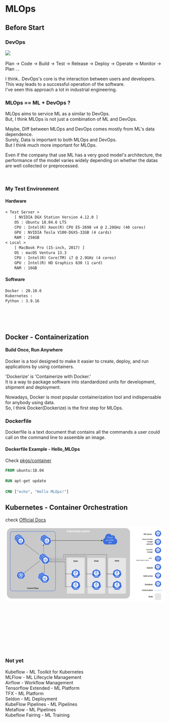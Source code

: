 # MLOps

## Before Start

### DevOps

<img src="readme/DevOps.png" width="400">

Plan -> Code -> Build -> Test -> Release -> Deploy -> Operate -> Monitor -> Plan ... <br/>

I think.. DevOps's core is the interaction between users and developers. <br/>
This way leads to a successful operation of the software. <br/>
I've seen this approach a lot in industrial engineering. <br/>

### MLOps == ML + DevOps ?

MLOps aims to service ML as a similar to DevOps.<br/>
But, I think MLOps is not just a combination of ML and DevOps. <br/>

Maybe, Diff between MLOps and DevOps comes mostly from ML's data dependence. <br/>
Surely, Data is important to both MLOps and DevOps. <br/>
But I think much more important for MLOps. <br/>

Even if the company that use ML has a very good model's architecture, the performance of the model varies widely depending on whether the datas are well collected or preprocessed. <br/>

<br/>

### My Test Environment

#### Hardware
    < Test Server >
        [ NVIDIA DGX Station Version 4.12.0 ]
        OS : Ubuntu 18.04.6 LTS
        CPU : Intel(R) Xeon(R) CPU E5-2698 v4 @ 2.20GHz (40 cores)
        GPU : NVIDIA Tesla V100-DGXS-32GB (4 cards)
        RAM : 256GB
    < Local >
        [ MacBook Pro (15-inch, 2017) ]
        OS : macOS Ventura 13.3
        CPU : Intel(R) Core(TM) i7 @ 2.9GHz (4 cores)
        GPU : Intel(R) HD Graphics 630 (1 card)
        RAM : 16GB


####  Software
    Docker : 20.10.6
    Kubernetes : 
    Python : 3.9.16

<br/><br/><br/>

## Docker - Containerization

#### Build Once, Run Anywhere

Docker is a tool designed to make it easier to create, deploy, and run applications by using containers. <br/>

'Dockerize' is 'Containerize with Docker.' <br/>
It is a way to package software into standardized units for development, shipment and deployment. <br/>

Nowadays, Docker is most popular containerization tool and indispensable for anybody using data. <br/>
So, I think Docker(Dockerize) is the first step for MLOps. <br/>

### Dockerfile

Dockerfile is a text document that contains all the commands a user could call on the command line to assemble an image. <br/>

#### Dockerfile Example - Hello_MLOps

Check [pkgs/container](https://github.com/hwk06023/MLOps/pkgs/container/mlops)

```dockerfile
FROM ubuntu:18.04

RUN apt-get update 

CMD ["echo", "Hello MLOps!"]
```


## Kubernetes - Container Orchestration

check [Official Docs](https://kubernetes.io/docs/home/) <br/>

<img src="readme/comp-of-kubernetes.png" width="600" >




<br/><br/><br/><br/><br/><br/><br/><br/>

### Not yet

Kubeflow - ML Toolkit for Kubernetes <br/>
MLFlow - ML Lifecycle Management <br/>
Airflow - Workflow Management <br/>
Tensorflow Extended - ML Platform <br/>
TFX - ML Platform <br/>
Seldon - ML Deployment <br/>
KubeFlow Pipelines - ML Pipelines <br/>
Metaflow - ML Pipelines <br/>
Kubeflow Fairing - ML Training <br/>